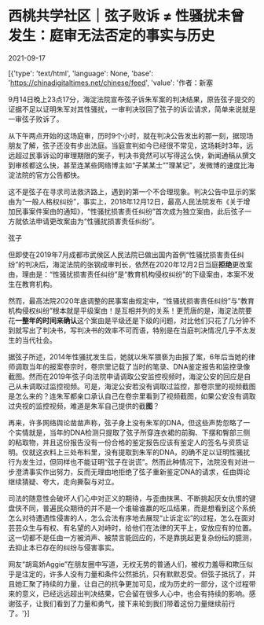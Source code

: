# 西桃共学社区｜弦子败诉 ≠ 性骚扰未曾发生：庭审无法否定的事实与历史

2021-09-17

[{'type': 'text/html', 'language': None, 'base': 'https://chinadigitaltimes.net/chinese/feed', 'value': '作者：新塞

9月14日晚上23点17分，海淀法院宣布弦子诉朱军案的判决结果，原告弦子提交的证据不足以证明朱军对其性骚扰，一审判决驳回了弦子的诉讼请求，简单来说就是一审弦子败诉了。

从下午两点开始的这场庭审，历时9个小时，就在判决公告发出的那一刻，据现场朋友了解，弦子还没有步出法庭。当庭宣判如今已经很不常见，这场耗时3年，远远超过民事诉讼的审理期限的案子，判决书竟然可以写得这么快，新闻通稿从撰文到审核都这么快，甚至连某些网络博主如“子某某士””理某记”，发微博的速度比海淀法院的官方公告都快。

这不是弦子在寻求司法救济路上，遇到的第一个不合理现象。判决公告中显示的案由为“一般人格权纠纷”，事实上，2018年12月12日，最高人民法院发布《关于增加民事案件案由的通知》，“性骚扰损害责任纠纷”首次成为独立案由，此后弦子一方就依法申请更改案由为“性骚扰损害责任纠纷”。

弦子

但即使在2019年7月成都市武侯区人民法院已做出国内首例“性骚扰损害责任纠纷”的判决后，海淀法院的张钢成审判长，依然在2020年12月2日当庭**拒绝**更改案由，理由是：“性骚扰损害责任纠纷”是“教育机构侵权纠纷”的下级案由，本案不发生在教育机构。

然而，最高法院2020年底调整的民事案由规定中，“性骚扰损害责任纠纷”与“教育机构侵权纠纷”根本就是平级案由！是互相并列的关系！更荒唐的是，海淀法院要花**一整年的时间来确认**这个案由是平级还是下级的问题，对比他们只花了几分钟不到就写出了判决书，写判决书的效率不可而语，特别是在当庭判决情况几乎不太发生的当代社会。

据弦子所述，2014年性骚扰发生后，她就以朱军猥亵为由报了案，6年后当她的律师调取当年的报案卷宗时，卷宗里记载了当时的笔录、DNA鉴定报告和监控录像截图。然而在2019年弦子向法院申请调取公安监控视频时，海淀公安的回应是自己从未调取过监控视频。可是，海淀公安若没有调取过监控，那卷宗里的视频截图是怎么来的？连朱军都亲口承认自己在卷宗里看到了视频截图，如果公安没有调取过央视的监控视频，难道是朱军自己提供的截**图**？

再来，许多网络舆论凿凿声称，弦子身上没有朱军的DNA，但这些声势忽略了一个实情就是，当年的DNA检测只提取了弦子所穿连衣裙的前胸、下摆和臀部三侧的粘取物，并且这份报告没有一份合格的鉴定报告应该有鉴定人的签名与资质证明。仅就这衣料上三处布料里，没有提取到朱军的DNA，的确不足以证明性骚扰行为发生过，但同样也不能证明“弦子在说谎”。然而此种情况下，法院没有对进一步澄清事实作出努力，反而无理由地拒绝了弦子重新鉴定DNA的请求，任由舆论继续猜疑、夸大，走向撕裂与对立。

司法的随意性会破坏人们心中对正义的期待，与歪曲抹黑、不断挑起厌女仇恨的键盘侠不同，普遍民众期待的并不是一个谁输谁赢的吃瓜结果，而是想看到这个系统怎么对待遭遇性侵害的人，怎么合法有序地去展现“止诉定讼”的过程，怎么在面对芸芸众生与有权、有名望的人对峙时，给他们在法律的天平上，安放应有的位置。这一切都不是任由一方被消声、被禁言能回应的，不是靠挑起更复杂纷纭的臆测，去抑止本已存在的纠纷与侵害事实。

网友“胡鸾娇Aggie”在朋友圈中写道，无权无势的普通人们，被权力羞辱和欺压似乎是注定的，许多人没有力量和条件公然抵抗，只有默默忍受。但弦子抵抗了，并且她汇聚了持续的力量，让自己的抗争更加可见，成为历史的一部分，这个过程带来的意义，已经远远超出判决结果，它会留在很多人心中，也会有持续的影响。感谢弦子，让我们看到了力量和勇气，接下来轮到我们带着这份力量继续前行了。'}]